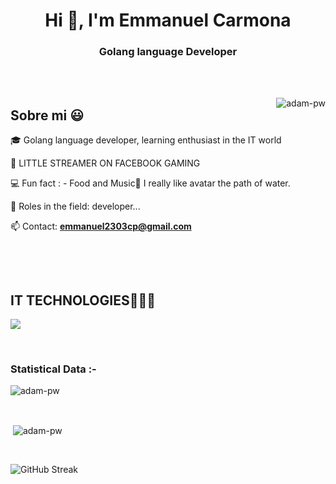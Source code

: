 <h1 align="center">Hi 👋, I'm Emmanuel Carmona</h1>
<h3 align="center">Golang language Developer</h3>

<br>


<br>

<p><img align="right" src="https://github.com/Adam-pw/Adam-pw/blob/main/animation_500_kxa883sd.gif" alt="adam-pw" /></p>

<h2>Sobre mi 😃</h2>
<!--Intro start-->

<p align="left">
🎓 Golang language developer, learning enthusiast in the IT world

🎥 LITTLE STREAMER ON FACEBOOK GAMING

💻 Fun fact : - Food and Music🎵 I really like avatar the path of water.

📝 Roles in the field: developer...

📫 Contact: **emmanuel2303cp@gmail.com**


<br>


</p>

<br>

<h2 >IT TECHNOLOGIES👨🏻‍💻</h2>
<!--tech stack icons-->
<p align="left">
  <a href="https://skillicons.dev">
    <img src="https://skillicons.dev/icons?i=docker,kubernetes,googlecloud,vscode,golang,postgres,sqlite,linux,postman,mongodb,mysql,git,github" />
  </a>
</p>
<br>

<h3>Statistical Data :-</h3>
<p><img align="center"
    src="https://github-readme-stats.vercel.app/api?username=yosoyrev"
    alt="adam-pw" 
    bg_color=#808080/></p>

<br>

<p>&nbsp;<img align="center" src="https://github-readme-stats.anuraghazra1.vercel.app/api/top-langs/?username=yosoyrev&theme=dark&hide_border=false&no-bg=true&no-frame=true&langs_count=10""
    alt="adam-pw" /></p>

<br>

<p><img align="center" src="https://streak-stats.demolab.com?user=YoSoyRev&theme=dark&hide_border=true&locale=es" alt="GitHub Streak" /></p>
      


